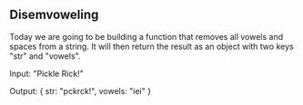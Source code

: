 Disemvoweling
-------------
Today we are going to be building a function that removes all vowels and spaces from a string. It will then return the result as an object with two keys "str" and "vowels".

Input:
"Pickle Rick!"

Output:
    {
    str: "pckrck!",
    vowels: "iei"
    }
